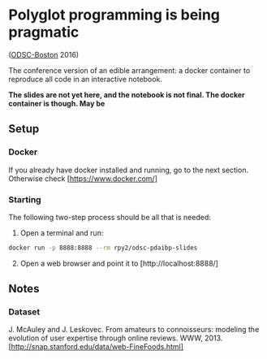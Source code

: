 # Polyglot programming is being pragmatic
([ODSC-Boston](https://www.odsc.com/boston/) 2016)

The conference version of an edible arrangement: a docker container
to reproduce all code in an interactive notebook.

**The slides are not yet here, and the notebook is not final. The docker container is though. May be**

## Setup

### Docker

If you already have docker installed and running, go to the next section.
Otherwise check [https://www.docker.com/]

### Starting

The following two-step process should be all that is needed:

1. Open a terminal and run:

```bash
docker run -p 8888:8888 --rm rpy2/odsc-pdaibp-slides
```

2. Open a web browser and point it to [http://localhost:8888/]

## Notes

### Dataset

J. McAuley and J. Leskovec. From amateurs to connoisseurs: modeling the evolution of user expertise through online reviews. WWW, 2013.
[http://snap.stanford.edu/data/web-FineFoods.html]
